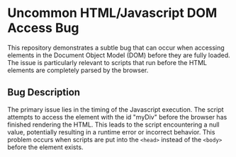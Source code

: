 # Uncommon HTML/Javascript DOM Access Bug

This repository demonstrates a subtle bug that can occur when accessing elements in the Document Object Model (DOM) before they are fully loaded. The issue is particularly relevant to scripts that run before the HTML elements are completely parsed by the browser.

## Bug Description

The primary issue lies in the timing of the Javascript execution. The script attempts to access the element with the id "myDiv" before the browser has finished rendering the HTML. This leads to the script encountering a null value, potentially resulting in a runtime error or incorrect behavior.  This problem occurs when scripts are put into the `<head>` instead of the `<body>` before the element exists.
